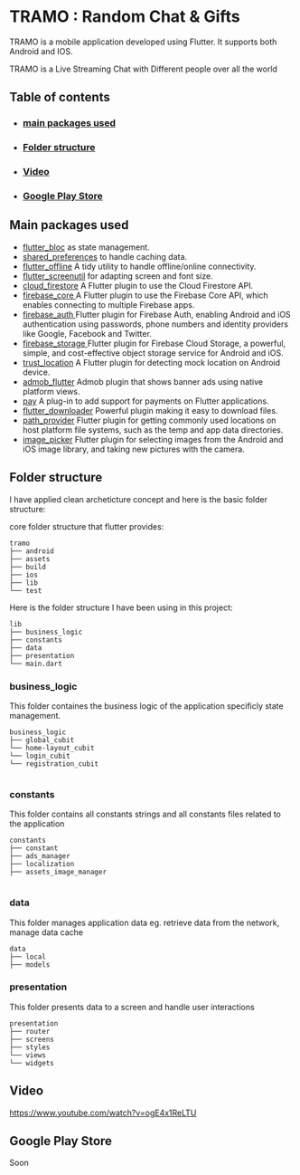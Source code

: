 # TRAMO : Random Chat & Gifts

TRAMO is a mobile application developed using Flutter. It supports both Android and IOS.

TRAMO is a Live Streaming Chat with Different people over all the world

## Table of contents
- ### [main packages used](https://github.com/omar201999/TRAMO-Random-Chat-Gifts/blob/main/README.md#main-packages-used-1)
- ### [Folder structure](https://github.com/omar201999/TRAMO-Random-Chat-Gifts/blob/main/README.md#folder-structure-1)
- ### [Video](https://github.com/omar201999/TRAMO-Random-Chat-Giftsy/blob/main/README.md#video-1)
- ### [Google Play Store](https://github.com/omar201999/TRAMO-Random-Chat-Gifts/blob/main/README.md#google-play-store-1)

## Main packages used
- [flutter_bloc](https://pub.dev/packages/flutter_bloc) as state management.
- [shared_preferences](https://pub.dev/packages/shared_preferences) to handle caching data.
- [flutter_offline](https://pub.dev/packages/flutter_offline) A tidy utility to handle offline/online connectivity.
- [flutter_screenutil](https://pub.dev/packages/flutter_screenutil) for adapting screen and font size.
- [cloud_firestore](https://pub.dev/packages/cloud_firestore) A Flutter plugin to use the Cloud Firestore API.
- [firebase_core ](https://pub.dev/packages/firebase_core) A Flutter plugin to use the Firebase Core API, which enables connecting to multiple Firebase apps.
- [firebase_auth ](https://pub.dev/packages/firebase_auth) Flutter plugin for Firebase Auth, enabling Android and iOS authentication using passwords, phone numbers and identity providers like Google, Facebook and Twitter.
- [firebase_storage ](https://pub.dev/packages/firebase_storage) Flutter plugin for Firebase Cloud Storage, a powerful, simple, and cost-effective object storage service for Android and iOS.
- [trust_location](https://pub.dev/packages/trust_location) A Flutter plugin for detecting mock location on Android device.
- [admob_flutter](https://pub.dev/packages/admob_flutter) Admob plugin that shows banner ads using native platform views.
- [pay](https://pub.dev/packages/pay) A plug-in to add support for payments on Flutter applications.
- [flutter_downloader](https://pub.dev/packages/flutter_downloader) Powerful plugin making it easy to download files.
- [path_provider](https://pub.dev/packages/path_provider) Flutter plugin for getting commonly used locations on host platform file systems, such as the temp and app data directories.
- [image_picker](https://pub.dev/packages/image_picker) Flutter plugin for selecting images from the Android and iOS image library, and taking new pictures with the camera.

## Folder structure
I have applied clean archeticture concept and here is the basic folder structure:

core folder structure that flutter provides:

```
tramo
├── android
├── assets
├── build
├── ios
├── lib
└── test
```


Here is the folder structure I have been using in this project:
```
lib
├── business_logic
├── constants
├── data
├── presentation
└── main.dart
```

### business_logic
This folder containes the business logic of the application specificly state management.

```
business_logic
├── global_cubit
└── home-layout_cubit
└── login_cubit
└── registration_cubit


```

### constants
This folder contains all constants strings and all constants files related to the application
```
constants
├── constant
├── ads_manager
├── localization
├── assets_image_manager


```

### data
This folder manages application data eg. retrieve data from the network, manage data cache
```
data
├── local
├── models

```

### presentation
This folder presents data to a screen and handle user interactions
```
presentation
├── router
├── screens
├── styles
└── views
└── widgets

```
## Video
https://www.youtube.com/watch?v=ogE4x1ReLTU

## Google Play Store

Soon
